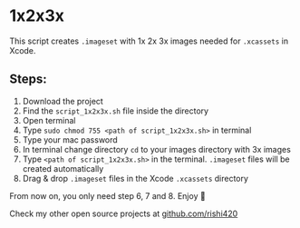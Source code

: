# 1x2x3x
This script creates `.imageset` with 1x 2x 3x images needed for `.xcassets` in Xcode.


## Steps:

 1. Download the project
 2. Find the `script_1x2x3x.sh` file inside the directory
 3. Open terminal
 4. Type `sudo chmod 755 <path of script_1x2x3x.sh>` in terminal
 5. Type your mac password
 6. In terminal change directory `cd` to your images directory with 3x images
 7. Type `<path of script_1x2x3x.sh>` in the terminal. `.imageset` files will be created automatically 
 8. Drag & drop `.imageset` files in the Xcode `.xcassets` directory
 
From now on, you only need step 6, 7 and 8. Enjoy 🤘 


Check my other open source projects at 
[github.com/rishi420](https://github.com/rishi420)




